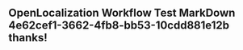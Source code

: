 <properties
ms.topic="hero-topic1"
ms.test1="hero-topic"
ms.test2="test"/>

## OpenLocalization Workflow Test MarkDown 4e62cef1-3662-4fb8-bb53-10cdd881e12b thanks!
